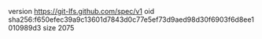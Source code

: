 version https://git-lfs.github.com/spec/v1
oid sha256:f650efec39a9c13601d7843d0c77e5ef73d9aed98d30f6903f6d8ee1010989d3
size 2075

